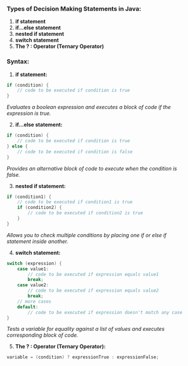 ### Types of Decision Making Statements in Java:
1. **if statement**
2. **if...else statement**
3. **nested if statement**
4. **switch statement**
5. **The ? : Operator (Ternary Operator)**

### Syntax:

1. **if statement:**
```java
if (condition) {
    // code to be executed if condition is true
}
```
*Evaluates a boolean expression and executes a block of code if the expression is true.*

2. **if...else statement:**
```java
if (condition) {
    // code to be executed if condition is true
} else {
    // code to be executed if condition is false
}
```
*Provides an alternative block of code to execute when the condition is false.*

3. **nested if statement:**
```java
if (condition1) {
    // code to be executed if condition1 is true
    if (condition2) {
        // code to be executed if condition2 is true
    }
}
```
*Allows you to check multiple conditions by placing one if or else if statement inside another.*

4. **switch statement:**
```java
switch (expression) {
    case value1:
        // code to be executed if expression equals value1
        break;
    case value2:
        // code to be executed if expression equals value2
        break;
    // more cases
    default:
        // code to be executed if expression doesn't match any case
}
```
*Tests a variable for equality against a list of values and executes corresponding block of code.*

5. **The ? : Operator (Ternary Operator):**
```java
variable = (condition) ? expressionTrue : expressionFalse;
```
